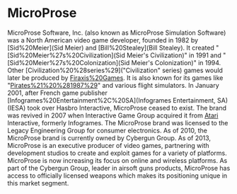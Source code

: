 # MicroProse

MicroProse Software, Inc. (also known as MicroProse Simulation Software) was a North American video game developer, founded in 1982 by [Sid%20Meier](Sid Meier) and [Bill%20Stealey](Bill Stealey). It created "[Sid%20Meier%27s%20Civilization](Sid Meier's Civilization)" in 1991 and "[Sid%20Meier%27s%20Colonization](Sid Meier's Colonization)" in 1994. Other [Civilization%20%28series%29]("Civilization" series) games would later be produced by [Firaxis%20Games](Firaxis). It is also known for its games like "[Pirates%21%20%281987%29](Pirates!)" and various flight simulators.
In January 2001, after French game publisher [Infogrames%20Entertainment%2C%20SA](Infogrames Entertainment, SA) (IESA) took over Hasbro Interactive, MicroProse ceased to exist.
The brand was revived in 2007 when Interactive Game Group acquired it from [Atari](Atari) Interactive, formerly Infogrames. The MicroProse brand was licensed to the Legacy Engineering Group for consumer electronics. As of 2010, the MicroProse brand is currently owned by Cybergun Group.
As of 2013, MicroProse is an executive producer of video games, partnering with development studios to create and exploit games for a variety of platforms. MicroProse is now increasing its focus on online and wireless platforms. As part of the Cybergun Group, leader in airsoft guns products, MicroProse has access to officially licensed weapons which makes its positioning unique in this market segment.